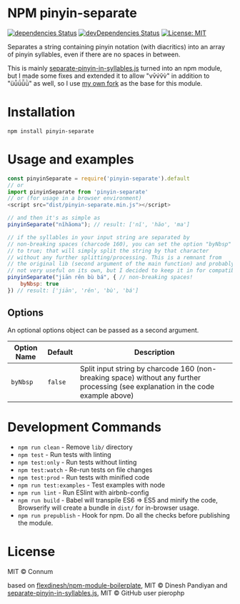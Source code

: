 # NPM pinyin-separate

[![dependencies Status](https://david-dm.org/Connum/npm-pinyin-separate/status.svg)](https://david-dm.org/Connum/npm-pinyin-separate) [![devDependencies Status](https://david-dm.org/Connum/npm-pinyin-separate/dev-status.svg)](https://david-dm.org/Connum/npm-pinyin-separate?type=dev) [![License: MIT](https://img.shields.io/badge/License-MIT-blue.svg)](https://opensource.org/licenses/MIT)

Separates a string containing pinyin notation (with diacritics) into an array of pinyin syllables, even if there are no spaces in between.

This is mainly [separate-pinyin-in-syllables.js](https://github.com/pierophp/pinyin/blob/master/shared/helpers/separate-pinyin-in-syllables.js) turned into an npm module, but I made some fixes and extended it to allow "vv̄v́v̆v̀" in addition to "üǖǘǚǜ" as well, so I use [my own fork](https://github.com/Connum/pinyin) as the base for this module.

# Installation
`npm install pinyin-separate`

# Usage and examples
```js
const pinyinSeparate = require('pinyin-separate').default
// or
import pinyinSeparate from 'pinyin-separate'
// or (for usage in a browser environment)
<script src="dist/pinyin-separate.min.js"></script>

// and then it's as simple as
pinyinSeparate("nĭhăoma"); // result: ['nĭ', 'hăo', 'ma']

// if the syllables in your input string are separated by
// non-breaking spaces (charcode 160), you can set the option "byNbsp"
// to true; that will simply split the string by that character
// without any further splitting/processing. This is a remnant from
// the original lib (second argument of the main function) and probably
// not very useful on its own, but I decided to keep it in for compatibility
pinyinSeparate("jiān rěn bù bá", { // non-breaking spaces!
    byNbsp: true
}) // result: ['jiān', 'rěn', 'bù', 'bá']
```

## Options
An optional options object can be passed as a second argument.

| Option Name  | Default | Description |
| ------------- | ------------- | ------------- |
| `byNbsp`  | `false`  | Split input string by charcode 160 (non-breaking space) without any further processing (see explanation in the code example above) |

# Development Commands
- `npm run clean` - Remove `lib/` directory
- `npm test` - Run tests with linting
- `npm test:only` - Run tests without linting
- `npm test:watch` - Re-run tests on file changes
- `npm test:prod` - Run tests with minified code
- `npm run test:examples` - Test examples with node
- `npm run lint` - Run ESlint with airbnb-config
- `npm run build` - Babel will transpile ES6 => ES5 and minify the code, Browserify will create a bundle in `dist/` for in-browser usage.
- `npm run prepublish` - Hook for npm. Do all the checks before publishing the module.

# License

MIT © Connum

based on [flexdinesh/npm-module-boilerplate](https://github.com/flexdinesh/npm-module-boilerplate), MIT © Dinesh Pandiyan
and [separate-pinyin-in-syllables.js](https://github.com/pierophp/pinyin/blob/master/shared/helpers/separate-pinyin-in-syllables.js), MIT © GitHub user pierophp
